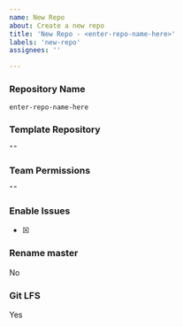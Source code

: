 ```yaml
---
name: New Repo
about: Create a new repo
title: 'New Repo - <enter-repo-name-here>'
labels: 'new-repo'
assignees: ''

---
```


<!-- INSTRUCTIONS -->
<!-- fill out the information under each of the "###" headings -->
<!-- do not change the headings, ticks, or code blocks -->
<!-- do not add text between the ### heading and the input -->

<!-- FIELD HELP -->
<!-- Repository Name: Enter in the name of the new repository name in between the ticks
<!-- Template Repository: If applicable, enter in the name of the template repository in between the ticks - if none, use "" -->
<!-- Team Permissions: Enter in the name of the team in between the ticks - if none, use "" -->
<!-- Enable Issues: Whether to enable issues on the repo or not, if so, insert an "X" in between the brackets, like [X] -->
<!-- Rename master: Rename master branch to main; Yes or No -->
<!-- GIT LFS: Is there Git LFS here; Yes or No -->

### Repository Name

`enter-repo-name-here`

### Template Repository

`""`

### Team Permissions

`""`

### Enable Issues

- [X]

### Rename master

No

### Git LFS

Yes
